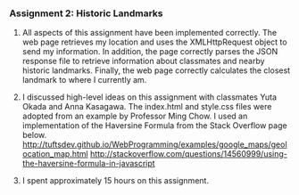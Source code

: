 ### Assignment 2: Historic Landmarks

1. All aspects of this assignment have been implemented correctly. The web page retrieves my location and uses the XMLHttpRequest object to send my information. In addition, the page correctly parses the JSON response file to retrieve information about classmates and nearby historic landmarks. Finally, the web page correctly calculates the closest landmark to where I currently am.

2. I discussed high-level ideas on this assignment with classmates Yuta Okada and Anna Kasagawa. The index.html and style.css files were adopted from an example by Professor Ming Chow. I used an implementation of the Haversine Formula from the Stack Overflow page below. 
http://tuftsdev.github.io/WebProgramming/examples/google_maps/geolocation_map.html
http://stackoverflow.com/questions/14560999/using-the-haversine-formula-in-javascript

3. I spent approximately 15 hours on this assignment.
